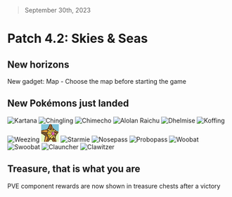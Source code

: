 > September 30th, 2023

# Patch 4.2: Skies & Seas

## New horizons

New gadget: Map - Choose the map before starting the game

## New Pokémons just landed

![Kartana](https://raw.githubusercontent.com/PMDCollab/SpriteCollab/master/portrait/0798/Normal.png)
![Chingling](https://raw.githubusercontent.com/PMDCollab/SpriteCollab/master/portrait/0433/Normal.png)
![Chimecho](https://raw.githubusercontent.com/PMDCollab/SpriteCollab/master/portrait/0358/Normal.png)
![Alolan Raichu](https://raw.githubusercontent.com/PMDCollab/SpriteCollab/master/portrait/0026/0001/Inspired.png)
![Dhelmise](https://raw.githubusercontent.com/PMDCollab/SpriteCollab/master/portrait/0781/Normal.png)
![Koffing](https://raw.githubusercontent.com/PMDCollab/SpriteCollab/master/portrait/0109/Normal.png)
![Weezing](https://raw.githubusercontent.com/PMDCollab/SpriteCollab/master/portrait/0110/Normal.png)
![Staryu](https://raw.githubusercontent.com/PMDCollab/SpriteCollab/master/portrait/0120/Normal.png)
![Starmie](https://raw.githubusercontent.com/PMDCollab/SpriteCollab/master/portrait/0121/Normal.png)
![Nosepass](https://raw.githubusercontent.com/PMDCollab/SpriteCollab/master/portrait/0299/Normal.png)
![Probopass](https://raw.githubusercontent.com/PMDCollab/SpriteCollab/master/portrait/0476/Normal.png)
![Woobat](https://raw.githubusercontent.com/PMDCollab/SpriteCollab/master/portrait/0527/Normal.png)
![Swoobat](https://raw.githubusercontent.com/PMDCollab/SpriteCollab/master/portrait/0528/Normal.png)
![Clauncher](https://raw.githubusercontent.com/PMDCollab/SpriteCollab/master/portrait/0692/Normal.png)
![Clawitzer](https://raw.githubusercontent.com/PMDCollab/SpriteCollab/master/portrait/0693/Normal.png)

## Treasure, that is what you are

PVE component rewards are now shown in treasure chests after a victory
